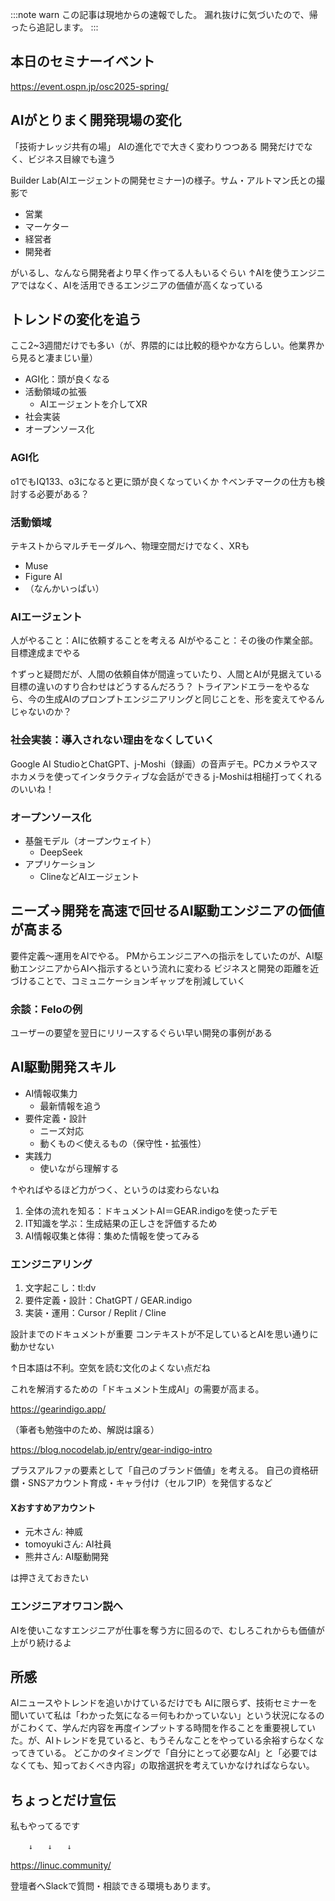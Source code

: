 :::note warn
この記事は現地からの速報でした。
漏れ抜けに気づいたので、帰ったら追記します。
:::

## 本日のセミナーイベント
https://event.ospn.jp/osc2025-spring/

## AIがとりまく開発現場の変化
「技術ナレッジ共有の場」
AIの進化でで大きく変わりつつある
開発だけでなく、ビジネス目線でも違う

Builder Lab(AIエージェントの開発セミナー)の様子。サム・アルトマン氏との撮影で

- 営業
- マーケター
- 経営者
- 開発者

がいるし、なんなら開発者より早く作ってる人もいるぐらい
↑AIを使うエンジニアではなく、AIを活用できるエンジニアの価値が高くなっている

## トレンドの変化を追う
ここ2~3週間だけでも多い（が、界隈的には比較的穏やかな方らしい。他業界から見ると凄まじい量）

- AGI化：頭が良くなる
- 活動領域の拡張
  - AIエージェントを介してXR
- 社会実装
- オープンソース化

### AGI化
o1でもIQ133、o3になると更に頭が良くなっていくか
↑ベンチマークの仕方も検討する必要がある？

### 活動領域
テキストからマルチモーダルへ、物理空間だけでなく、XRも

- Muse
- Figure AI
- （なんかいっぱい）

### AIエージェント
人がやること：AIに依頼することを考える
AIがやること：その後の作業全部。目標達成までやる

↑ずっと疑問だが、人間の依頼自体が間違っていたり、人間とAIが見据えている目標の違いのすり合わせはどうするんだろう？
トライアンドエラーをやるなら、今の生成AIのプロンプトエンジニアリングと同じことを、形を変えてやるんじゃないのか？

### 社会実装：導入されない理由をなくしていく
Google AI StudioとChatGPT、j-Moshi（録画）の音声デモ。PCカメラやスマホカメラを使ってインタラクティブな会話ができる
j-Moshiは相槌打ってくれるのいいね！

### オープンソース化
- 基盤モデル（オープンウェイト）
  - DeepSeek
- アプリケーション
  - ClineなどAIエージェント

## ニーズ→開発を高速で回せるAI駆動エンジニアの価値が高まる
要件定義〜運用をAIでやる。
PMからエンジニアへの指示をしていたのが、AI駆動エンジニアからAIへ指示するという流れに変わる
ビジネスと開発の距離を近づけることで、コミュニケーションギャップを削減していく

### 余談：Feloの例
ユーザーの要望を翌日にリリースするぐらい早い開発の事例がある

## AI駆動開発スキル
- AI情報収集力
  - 最新情報を追う
- 要件定義・設計
  - ニーズ対応
  - 動くもの＜使えるもの（保守性・拡張性）
- 実践力
  - 使いながら理解する

↑やればやるほど力がつく、というのは変わらないね

1. 全体の流れを知る：ドキュメントAI＝GEAR.indigoを使ったデモ
1. IT知識を学ぶ：生成結果の正しさを評価するため
1. AI情報収集と体得：集めた情報を使ってみる

### エンジニアリング
1. 文字起こし：tl:dv
1. 要件定義・設計：ChatGPT / GEAR.indigo
1. 実装・運用：Cursor / Replit / Cline

設計までのドキュメントが重要
コンテキストが不足しているとAIを思い通りに動かせない

↑日本語は不利。空気を読む文化のよくない点だね

これを解消するための「ドキュメント生成AI」の需要が高まる。

https://gearindigo.app/

（筆者も勉強中のため、解説は譲る）

https://blog.nocodelab.jp/entry/gear-indigo-intro

プラスアルファの要素として「自己のブランド価値」を考える。
自己の資格研鑽・SNSアカウント育成・キャラ付け（セルフIP）を発信するなど

#### Xおすすめアカウント
- 元木さん: 神威
- tomoyukiさん: AI社員
- 熊井さん: AI駆動開発

は押さえておきたい

### エンジニアオワコン説へ
AIを使いこなすエンジニアが仕事を奪う方に回るので、むしろこれからも価値が上がり続けるよ

## 所感
AIニュースやトレンドを追いかけているだけでも
AIに限らず、技術セミナーを聞いていて私は「わかった気になる＝何もわかっていない」という状況になるのがこわくて、学んだ内容を再度インプットする時間を作ることを重要視していた。が、AIトレンドを見ていると、もうそんなことをやっている余裕すらなくなってきている。
どこかのタイミングで「自分にとって必要なAI」と「必要ではなくても、知っておくべき内容」の取捨選択を考えていかなければならない。

## ちょっとだけ宣伝
私もやってるです

        ↓　　↓　　↓

https://linuc.community/

登壇者へSlackで質問・相談できる環境もあります。

